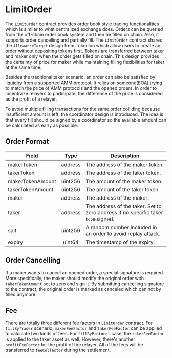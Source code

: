 # LimitOrder

The `LimitOrder` contract provides order book style trading functionalities which is similar to what centralized exchange does. Orders can be queried from the off-chain order book system and then be filled on chain. Also, it supports order cancelling and partially fill. The `LimitOrder` contract shares the `AllowanceTarget` design from Tokenlon which allow users to create an order without depositing tokens first. Tokens are transferred between taker and maker only when the order gets filled on chain. This design provides the certainty of price for maker while maintaining filling flexibilities for taker at the same time.

Besides the traditional taker scenario, an order can also be satisfied by liquidity from a supported AMM protocol. It relies on someone(EOA) trying to match the price of AMM protocols and the opened orders. In order to incentivize relayers to participate, the difference of the price is considered as the profit of a relayer.

To avoid multiple filling transactions for the same order colliding because insufficient amount is left, the coordinator design is introduced. The idea is that every fill should be signed by a coordinator so the available amount can be calculated as early as possible.

## Order Format

| Field            |  Type   | Description                                                                     |
| ---------------- | :-----: | ------------------------------------------------------------------------------- |
| makerToken       | address | The address of the maker token.                                                 |
| takerToken       | address | The address of the taker token.                                                 |
| makerTokenAmount | uint256 | The amount of the maker token.                                                  |
| takerTokenAmount | uint256 | The amount of the taker token.                                                  |
| maker            | address | The address of the maker.                                                       |
| taker            | address | The address of the taker. Set to zero address if no specific taker is assigned. |
| salt             | uint256 | A random number included in an order to avoid replay attack.                    |
| expiry           | uint64  | The timestamp of the expiry.                                                    |

## Order Cancelling

If a maker wants to cancel an opened order, a special signature is required. More specifically, the maker should modify the original order with `takerTokenAmount` set to zero and sign it. By submitting cancelling signature to the contract, the original order is marked as canceled which can not by filled anymore.

## Fee

There are totally three different fee factors in `LimitOrder` contract. For `fillByTrader` scenario, `makerFeeFactor` and `takerFeeFactor` can be applied to calculate two kinds of fees. For `fillByProtocol` case, the `takerFeeFactor` is applied to the taker asset as well. However, there's another `profitFeeFactor` for the profit of the relayer. All of the fees will be transferred to `feeCollector` during the settlement.
